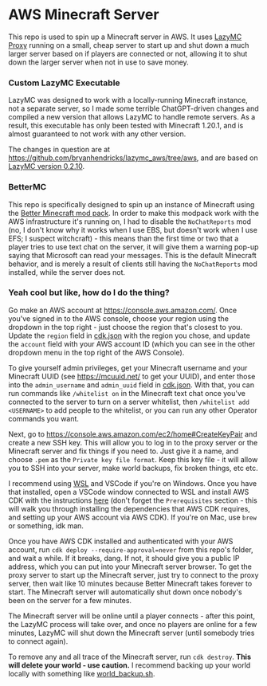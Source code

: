 # AWS Minecraft Server
This repo is used to spin up a Minecraft server in AWS. It uses [LazyMC Proxy](https://github.com/timvisee/lazymc) running on a small, cheap server to start up and shut down a much larger server based on if players are connected or not, allowing it to shut down the larger server when not in use to save money.

### Custom LazyMC Executable
LazyMC was designed to work with a locally-running Minecraft instance, not a separate server, so I made some terrible ChatGPT-driven changes and compiled a new version that allows LazyMC to handle remote servers. As a result, this executable has only been tested with Minecraft 1.20.1, and is almost guaranteed to not work with any other version.

The changes in question are at https://github.com/bryanhendricks/lazymc_aws/tree/aws, and are based on [LazyMC version 0.2.10](https://github.com/timvisee/lazymc/tree/v0.2.10).

### BetterMC
This repo is specifically designed to spin up an instance of Minecraft using the [Better Minecraft mod pack](https://www.curseforge.com/minecraft/modpacks/better-mc-forge-bmc4). In order to make this modpack work with the AWS infrastructure it's running on, I had to disable the `NoChatReports` mod (no, I don't know why it works when I use EBS, but doesn't work when I use EFS; I suspect witchcraft) - this means than the first time or two that a player tries to use text chat on the server, it will give them a warning pop-up saying that Microsoft can read your messages. This is the default Minecraft behavior, and is merely a result of clients still having the `NoChatReports` mod installed, while the server does not.

### Yeah cool but like, how do I do the thing?
Go make an AWS account at https://console.aws.amazon.com/. Once you've signed in to the AWS console, choose your region using the dropdown in the top right - just choose the region that's closest to you. Update the `region` field in [cdk.json](cdk.json) with the region you chose, and update the `account` field with your AWS account ID (which you can see in the other dropdown menu in the top right of the AWS Console).

To give yourself admin privileges, get your Minecraft username and your Minecraft UUID (see https://mcuuid.net/ to get your UUID), and enter those into the `admin_username` and `admin_uuid` field in [cdk.json](cdk.json). With that, you can run commands like `/whitelist on` in the Minecraft text chat once you've connected to the server to turn on a server whitelist, then `/whitelist add <USERNAME>` to add people to the whitelist, or you can run any other Operator commands you want.

Next, go to https://console.aws.amazon.com/ec2/home#CreateKeyPair and create a new SSH key. This will allow you to log in to the proxy server or the Minecraft server and fix things if you need to. Just give it a name, and choose `.pem` as the `Private key file format`. Keep this key file - it will allow you to SSH into your server, make world backups, fix broken things, etc etc.

I recommend using [WSL](https://learn.microsoft.com/en-us/windows/wsl/install) and VSCode if you're on Windows. Once you have that installed, open a VSCode window connected to WSL and install AWS CDK with the instructions [here](https://docs.aws.amazon.com/cdk/v2/guide/getting_started.html) (don't forget the `Prerequisites` section - this will walk you through installing the dependencies that AWS CDK requires, and setting up your AWS account via AWS CDK). If you're on Mac, use `brew` or something, idk man.

Once you have AWS CDK installed and authenticated with your AWS account, run `cdk deploy --require-approval=never` from this repo's folder, and wait a while. If it breaks, dang. If not, it should give you a public IP address, which you can put into your Minecraft server browser. To get the proxy server to start up the Minecraft server, just try to connect to the proxy server, then wait like 10 minutes because Better Minecraft takes forever to start. The Minecraft server will automatically shut down once nobody's been on the server for a few minutes.

The Minecraft server will be online until a player connects - after this point, the LazyMC process will take over, and once no players are online for a few minutes, LazyMC will shut down the Minecraft server (until somebody tries to connect again).

To remove any and all trace of the Minecraft server, run `cdk destroy`. **This will delete your world - use caution.** I recommend backing up your world locally with something like [world_backup.sh](world_backup.sh).
